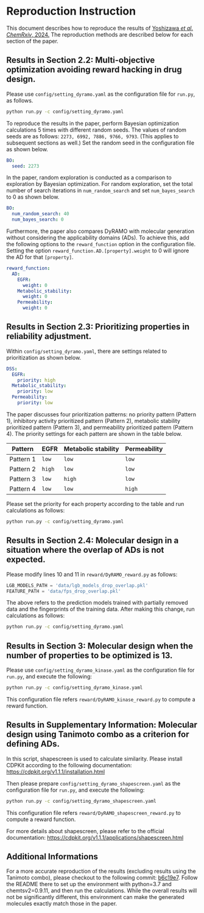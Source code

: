 # Reproduction Instruction

This document describes how to reproduce the results of [Yoshizawa *et al*. *ChemRxiv*, 2024.](https://doi.org/10.26434/chemrxiv-2024-dh681)
The reproduction methods are described below for each section of the paper.


## Results in Section 2.2: Multi-objective optimization avoiding reward hacking in drug design.

Please use `config/setting_dyramo.yaml` as the configuration file for `run.py`, as follows.

```bash
python run.py -c config/setting_dyramo.yaml
```

To reproduce the results in the paper, perform Bayesian optimization calculations 5 times with different random seeds.
The values of random seeds are as follows: `2273, 6992, 7886, 9766, 9793`. (This applies to subsequent sections as well.)
Set the random seed in the configuration file as shown below.

```yaml
BO:
  seed: 2273
```

In the paper, random exploration is conducted as a comparison to exploration by Bayesian optimization.
For random exploration, set the total number of search iterations in `num_random_search` and set `num_bayes_search` to 0 as shown below.

```yaml
BO:
  num_random_search: 40
  num_bayes_search: 0
```

Furthermore, the paper also compares DyRAMO with molecular generation without considering the applicability domains (ADs).
To achieve this, add the following options to the `reward_function` option in the configuration file.
Setting the option `reward_function.AD.[property].weight` to 0 will ignore the AD for that `[property]`.

```yaml
reward_function:
  AD:
    EGFR:
      weight: 0
    Metabolic_stability:
      weight: 0
    Permeability:
      weight: 0
```


## Results in Section 2.3: Prioritizing properties in reliability adjustment.

Within `config/setting_dyramo.yaml`, there are settings related to prioritization as shown below.

```yaml
DSS:
  EGFR:
    priority: high
  Metabolic_stability:
    priority: low
  Permeability:
    priority: low
```

The paper discusses four prioritization patterns: no priority pattern (Pattern 1), inhibitory activity prioritized pattern (Pattern 2), metabolic stability prioritized pattern (Pattern 3), and permeability prioritized pattern (Pattern 4).
The priority settings for each pattern are shown in the table below.

|  Pattern  |  EGFR  | Metabolic stability | Permeability |
| --------- | ------ | ------------------- | ------------ |
| Pattern 1 | `low`  | `low`               | `low`        |
| Pattern 2 | `high` | `low`               | `low`        |
| Pattern 3 | `low`  | `high`              | `low`        |
| Pattern 4 | `low`  | `low`               | `high`       |

Please set the priority for each property according to the table and run calculations as follows:

```bash
python run.py -c config/setting_dyramo.yaml
```


## Results in Section 2.4: Molecular design in a situation where the overlap of ADs is not expected.

Please modify lines 10 and 11 in `reward/DyRAMO_reward.py` as follows:

```py
LGB_MODELS_PATH = 'data/lgb_models_drop_overlap.pkl'
FEATURE_PATH = 'data/fps_drop_overlap.pkl'
```

The above refers to the prediction models trained with partially removed data and the fingerprints of the training data.
After making this change, run calculations as follows:

```bash
python run.py -c config/setting_dyramo.yaml
```


## Results in Section 3: Molecular design when the number of properties to be optimized is 13.

Please use `config/setting_dyramo_kinase.yaml` as the configuration file for `run.py`, and execute the following:

```bash
python run.py -c config/setting_dyramo_kinase.yaml
```

This configuration file refers `reward/DyRAMO_kinase_reward.py` to compute a reward function.

## Results in Supplementary Information: Molecular design using Tanimoto combo as a criterion for defining ADs.

In this script, shapescreen is used to calculate similarity. Please install CDPKit according to the following documentation: https://cdpkit.org/v1.1.1/installation.html

Then please prepare `config/setting_dyramo_shapescreen.yaml` as the configuration file for `run.py`, and execute the following:

```bash
python run.py -c config/setting_dyramo_shapescreen.yaml
```

This configuration file refers `reward/DyRAMO_shapescreen_reward.py` to compute a reward function.

For more details about shapescreen, please refer to the official documentation: https://cdpkit.org/v1.1.1/applications/shapescreen.html

## Additional Informations

For a more accurate reproduction of the results (excluding results using the Tanimoto combo), please checkout to the following commit: [b6c19e7](https://github.com/ycu-iil/DyRAMO/tree/b6c19e72d4351c8e26b2decfd36ddf3a862e0d3f).
Follow the README there to set up the environment with python=3.7 and chemtsv2=0.9.11, and then run the calculations.
While the overall results will not be significantly different, this environment can make the generated molecules exactly match those in the paper.
